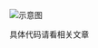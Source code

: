 ![示意图](http://upload-images.jianshu.io/upload_images/944365-76ff9f5a98585715.png?imageMogr2/auto-orient/strip%7CimageView2/2/w/1240)

具体代码请看相关文章